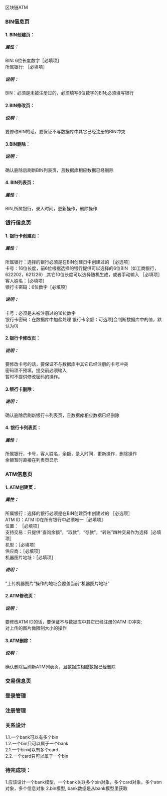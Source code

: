 区块链ATM

### BIN信息页
#### 1. BIN创建页：
##### 属性： 
BIN: 6位长度数字［必填项］  
所属银行: ［必填项］  
##### 说明：
BIN：必须是未被注册过的，必须填写6位数字的BIN;必须填写银行
#### 2.BIN修改页：
##### 说明：
要修改BIN的话，要保证不与数据库中其它已经注册的BIN冲突
#### 3.BIN删除：
##### 说明：
确认删除后刷新BIN列表页，且数据库相应数据已经删除
#### 4. BIN列表页：
##### 属性：
BIN,所属银行，录入时间，更新操作，删除操作


### 银行信息页
#### 1. 银行卡创建页：
##### 属性：
所属银行：选择的银行必须是在BIN创建页中创建过的 ［必选项］  
卡号：16位长度，前6位根据选择的银行提供可以选择的6位BIN（如工商银行，622202，621226）,其它10位长度可以选择随机生成，或者手动输入 ［必填项］  
客人姓名：［必填项］  
银行卡密码：6位数字［必填项］  
##### 说明：
卡号：必须是未被注册过的16位数字  
银行卡密码：在数据库中加盐处理
银行卡余额：可选项[会判断数据库中的值，默认为0]  
#### 2.银行卡修改页：
##### 说明：
要修改卡号的话，要保证不与数据库中其它已经注册的卡号冲突  
密码项不预填，提交前必须输入  
暂时不提供修改密码的操作。
#### 3.银行卡删除：
##### 说明：
确认删除后刷新银行卡列表页，且数据库相应数据已经删除
#### 4. 银行卡列表页：
##### 属性：
所属银行，卡号，客人姓名，余额，录入时间，更新操作，删除操作  
余额暂时直接在列表页显示

### ATM信息页
#### 1. ATM创建页：
##### 属性：
所属银行：选择的银行必须是在BIN创建页中创建过的 ［必选项］  
ATM ID：ATM ID在所有银行中必须唯一［必填项］  
位置： ［必填项］  
支持交易：只提供“查询余额”，“取款”，“存款”，“转账”四种交易作为选择［必填项］  
机型：［必填项］  
供应商：［必填项］  
机器图片地址：［必填项］
##### 说明：
”上传机器图片“操作的地址会覆盖当前“机器图片地址”

#### 2.ATM修改页：
##### 说明：
要修改ATM ID的话，要保证不与数据库中其它已经注册的ATM ID冲突;  
对上传的图片做限制大小的操作

#### 3.ATM删除：
##### 说明：
确认删除后刷新ATM列表页，且数据库相应数据已经删除

### 交易信息页



### 登录管理



### 注册管理


### 关系设计
1.1.一个bank可以有多个bin  
1.2.一个bin只可以属于一个bank  
2.1.一个bin可以有多个card  
2.2.一个card只可以属于一个bin

### 待完成项：
1.应该设计一个bank模型，一个bank关联多个bin对象，多个card对象，多个atm对象，多个信息对象
2.bin模型, bank数据是从bank模型里获取

